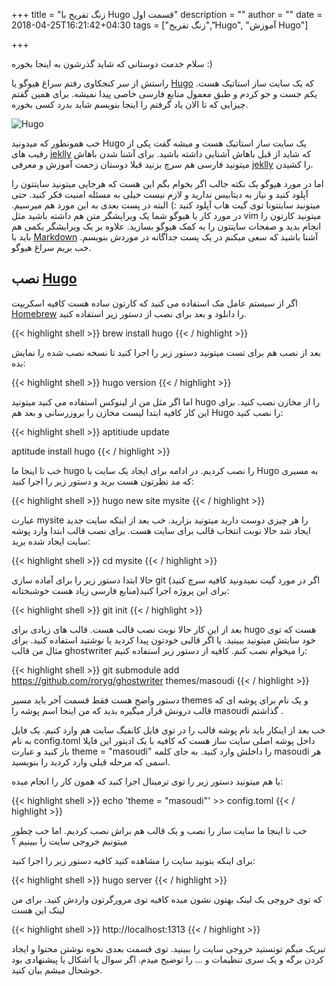 +++
title = "زنگ تفریح با Hugo قسمت اول"
description = ""
author = ""
date = 2018-04-25T16:21:42+04:30
tags = ["زنگ تفریح","Hugo", "آموزش Hugo"]

+++

سلام خدمت دوستانی که شاید گذرشون به اینجا بخوره :)

راستش از سر کنجکاوی رفتم سراغ هیوگو یا [Hugo](https://gohugo.io/) که یک سایت ساز استاتیک هست. یکم جست و جو کردم و طبق معمول منابع فارسی خاصی پیدا نمیشه.
برای همین گفتم چیزایی که تا الان یاد گرفتم را اینجا بنویسم شاید بدرد کسی بخوره.

![Hugo](/images/hugo-logo.png "Hugo")

خب همونطور که میدونید Hugo یک سایت ساز استاتیک هست و میشه گفت یکی از رقیب های [jeklly](https://jekyllrb.com) که شاید از قبل باهاش آشنایی داشته باشید. 
برای آشنا شدن باهاش میتونید فارسی هم سرچ بزنید قبلا دوستان زحمت آموزش و معرفی [jeklly](https://jekyllrb.com) را کشیدن.

اما در مورد هیوگو یک نکته جالب اگر بخوام بگم این هست که هرجایی میتونید سایتتون را آپلود کنید و نیاز به دیتابیس ندارید و لازم نیست خیلی به مسئله امنیت فکر کنید. حتی میتونید سایتتونا توی گیت هاب آپلود کنید :) البته در پست بعدی به این مورد هم میرسیم. در مورد کار با هیوگو شما یک ویرایشگر متن هم داشته باشید مثل vim میتونید کارتون را انجام بدید و صفحات سایتتون را به کمک هیوگو بسازید. علاوه بر یک ویرایشگر یکمی هم باید با [Markdown](https://github.com/adam-p/markdown-here/wiki/Markdown-Cheatsheet) آشنا باشید که سعی میکنم در یک پست جداگانه در موردش بنویسم. خب بریم سراغ هیوگو.


## نصب [Hugo](https://gohugo.io/)

اگر از سیستم عامل مک استفاده می کنید که کارتون ساده هست کافیه اسکریپت [Homebrew](https://brew.sh) را دانلود و بعد برای نصب از دستور زیر استفاده کنید.

{{< highlight shell >}}
brew install hugo
{{< / highlight >}}


بعد از نصب هم برای تست میتونید دستور زیر را اجرا کنید تا نسخه نصب شده را نمایش بده:

{{< highlight shell >}}
hugo version
{{< / highlight >}}



اما اگر مثل من از لینوکس استفاده می کنید میتونید hugo را از مخازن نصب کنید. برای این کار کافیه ابتدا لیست 
مخازن را بروزرسانی و بعد هم Hugo را نصب کنید:

{{< highlight shell >}}
aptitiude update

aptitude install hugo
{{< / highlight >}}

خب تا اینجا ما hugo را نصب کردیم. در ادامه برای ایجاد یک سایت با Hugo به مسیری که مد نظرتون هست برید و دستور زیر را اجرا کنید:

{{< highlight shell >}}
hugo new site mysite
{{< / highlight >}}


عبارت mysite را هر چیزی دوست دارید میتونید بزارید.  خب بعد از اینکه سایت جدید ایجاد شد حالا نوبت انتخاب قالب برای سایت هست. برای نصب قالب ابتدا وارد پوشه سایت ایجاد شده برید:

{{< highlight shell >}}
cd mysite
{{< / highlight >}}

حالا ابتدا دستور زیر را برای آماده سازی git (اگر در مورد گیت نمیدونید کافیه سرچ کنید منابع فارسی زیاد هست خوشبختانه)برای این پروژه اجرا کنید:

{{< highlight shell >}}
git init
{{< / highlight >}}

بعد از این کار حالا نوبت نصب قالب هست. قالب های زیادی برای hugo هست که توی خود سایتش میتونید ببینید. یا اگر قالبی خودتون پیدا کردید یا نوشتید استفاده کنید. برای مثال من قالب ghostwriter را میخوام نصب کنم. کافیه از دستور زیر استفاده کنیم:


{{< highlight shell >}}
git submodule add https://github.com/roryg/ghostwriter themes/masoudi
{{< / highlight >}}

دستور واضح هست فقط قسمت آخر باید مسیر themes و یک نام برای پوشه ای که قالب درونش قرار میگیره بدید که من اینجا اسم پوشه را masoudi‌ گذاشتم .

خب بعد از اینکار باید نام پوشه قالب را در توی فایل کانفیگ سایت هم وارد کنیم. یک فایل به نام config.toml داخل پوشه اصلی سایت ساز هست که کافیه با یک ادیتور این فایلا باز کنید و عبارت theme = "masoudi" را داخلش وارد کنید. به جای کلمه masoudi هر اسمی که مرحله قبلی وارد کردید را بنویسید.

یا هم میتونید دستور زیر را توی ترمینال اجرا کنید که همون کار را انجام میده:

{{< highlight shell >}}
echo 'theme = "masoudi"' >> config.toml
{{< / highlight >}}

خب تا اینجا ما سایت ساز را نصب و یک قالب هم براش نصب کردیم. اما خب چطور میتونیم خروجی سایت را ببینیم ؟

برای اینکه بتونید سایت را مشاهده کنید کافیه دستور زیر را اجرا کنید:

{{< highlight shell >}}
hugo server
{{< / highlight >}}

که توی خروجی یک لینک بهتون نشون میده کافیه توی مرورگرتون واردش کنید. برای من لینک این هست

{{< highlight shell >}}
http://localhost:1313
{{< / highlight >}}

تبریک میگم تونستید خروجی سایت را ببینید.
توی قسمت بعدی نحوه نوشتن محتوا و ایجاد کردن برگه و یک سری تنظیمات و ... را توضیح میدم.
اگر سوال یا اشکال یا پیشنهادی بود خوشحال میشم بیان کنید.



